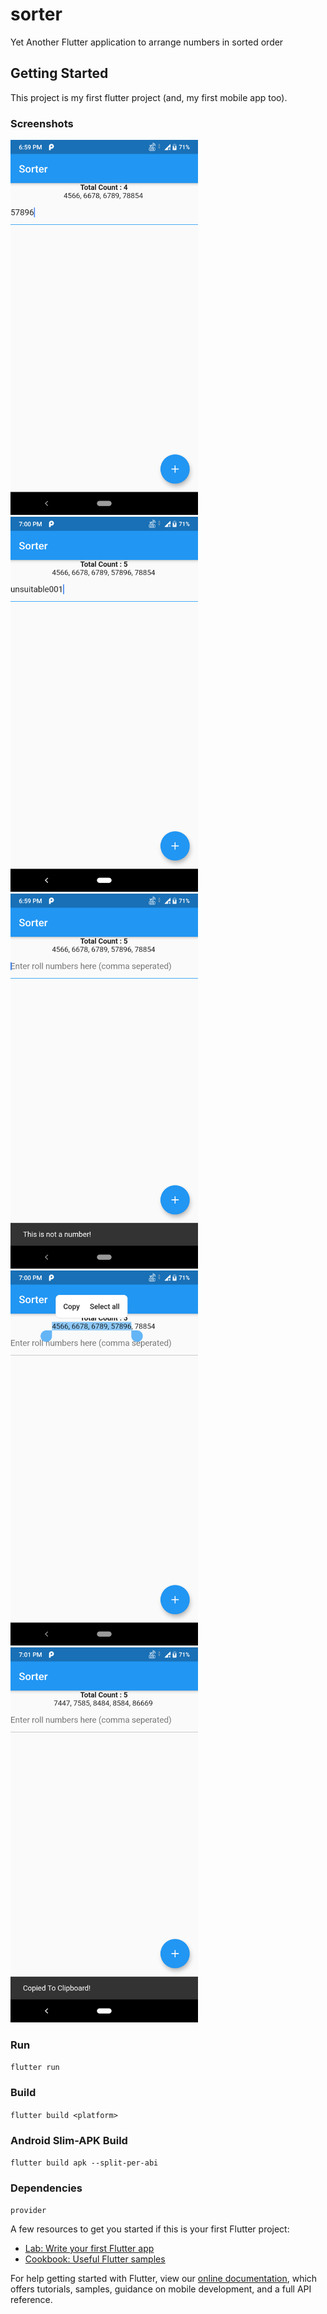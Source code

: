 # sorter

Yet Another Flutter application to arrange numbers in sorted order

## Getting Started

This project is my first flutter project (and, my first mobile app too).

### Screenshots
<img src="readme/Screenshot1.png" width="300"/> <img src="readme/Screenshot2.png" width="300"/> <img src="readme/Screenshot3.png" width="300"/>  <img src="readme/Screenshot4.png" width="300"/> <img src="readme/Screenshot5.png" width="300"/> 

### Run

`flutter run`

### Build

`flutter build <platform>`

### Android Slim-APK Build

`flutter build apk --split-per-abi`

### Dependencies

`provider`


A few resources to get you started if this is your first Flutter project:

- [Lab: Write your first Flutter app](https://flutter.dev/docs/get-started/codelab)
- [Cookbook: Useful Flutter samples](https://flutter.dev/docs/cookbook)

For help getting started with Flutter, view our
[online documentation](https://flutter.dev/docs), which offers tutorials,
samples, guidance on mobile development, and a full API reference.
